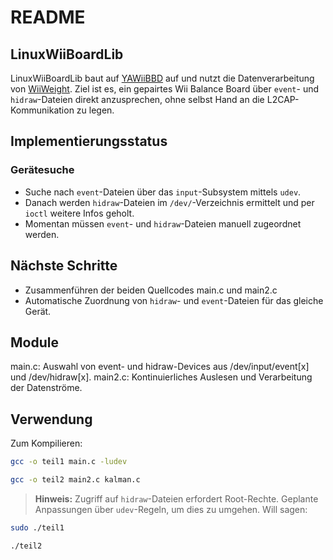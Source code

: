 # README
## LinuxWiiBoardLib

LinuxWiiBoardLib baut auf [YAWiiBBD](https://github.com/niederschelden/YAWiiBBD) auf und nutzt die Datenverarbeitung von [WiiWeight](https://github.com/keldu/WiiWeight). Ziel ist es, ein gepairtes Wii Balance Board über `event`- und `hidraw`-Dateien direkt anzusprechen, ohne selbst Hand an die L2CAP-Kommunikation zu legen.

## Implementierungsstatus

### Gerätesuche
- Suche nach `event`-Dateien über das `input`-Subsystem mittels `udev`.
- Danach werden `hidraw`-Dateien im `/dev/`-Verzeichnis ermittelt und per `ioctl` weitere Infos geholt.
- Momentan müssen `event`- und `hidraw`-Dateien manuell zugeordnet werden.


## Nächste Schritte
- Zusammenführen der beiden Quellcodes main.c und main2.c
- Automatische Zuordnung von `hidraw`- und `event`-Dateien für das gleiche Gerät.

## Module
main.c: Auswahl von event- und hidraw-Devices aus /dev/input/event[x] und /dev/hidraw[x].
main2.c: Kontinuierliches Auslesen und Verarbeitung der Datenströme.

## Verwendung

Zum Kompilieren:
```bash
gcc -o teil1 main.c -ludev

gcc -o teil2 main2.c kalman.c 
```

>**Hinweis:** Zugriff auf `hidraw`-Dateien erfordert Root-Rechte. Geplante Anpassungen über `udev`-Regeln, um dies zu umgehen. Will sagen: 

```bash
sudo ./teil1

./teil2 
```